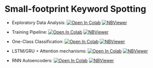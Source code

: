 # Small-footprint Keyword Spotting

- Exploratory Data Analysis: [![Open In Colab](https://colab.research.google.com/assets/colab-badge.svg)](https://colab.research.google.com/github/Mmiglio/SpeechRecognition/blob/master/notebooks/exploratoryAnalysis.ipynb)
[![NBViewer](https://github.com/jupyter/design/blob/master/logos/Badges/nbviewer_badge.svg)](https://nbviewer.jupyter.org/github/Mmiglio/SpeechRecognition/blob/master/notebooks/exploratoryAnalysis.ipynb)

- Training Pipeline: [![Open In Colab](https://colab.research.google.com/assets/colab-badge.svg)](https://colab.research.google.com/github/Mmiglio/SpeechRecognition/blob/master/notebooks/Training.ipynb)
[![NBViewer](https://github.com/jupyter/design/blob/master/logos/Badges/nbviewer_badge.svg)](https://nbviewer.jupyter.org/github/Mmiglio/SpeechRecognition/blob/master/notebooks/Training.ipynb)

- One-Class Classification: [![Open In Colab](https://colab.research.google.com/assets/colab-badge.svg)](https://colab.research.google.com/github/Mmiglio/SpeechRecognition/blob/master/notebooks/OneClass_Marvin.ipynb)
[![NBViewer](https://github.com/jupyter/design/blob/master/logos/Badges/nbviewer_badge.svg)](https://nbviewer.jupyter.org/github/Mmiglio/SpeechRecognition/blob/master/notebooks/OneClass_Marvin.ipynb)

- LSTM/GRU + Attention mechanisms: [![Open In Colab](https://colab.research.google.com/assets/colab-badge.svg)](https://colab.research.google.com/github/Mmiglio/SpeechRecognition/blob/Attention-Mechanism-and-Memory-Networks/notebooks/Rnn-attention_mechanisms.ipynb)
[![NBViewer](https://github.com/jupyter/design/blob/master/logos/Badges/nbviewer_badge.svg)](https://nbviewer.jupyter.org/github/Mmiglio/SpeechRecognition/blob/Attention-Mechanism-and-Memory-Networks/notebooks/Rnn-attention_mechanisms.ipynb)

- RNN Autoencoders: [![Open In Colab](https://colab.research.google.com/assets/colab-badge.svg)](https://colab.research.google.com/github/Mmiglio/SpeechRecognition/blob/Attention-Mechanism-and-Memory-Networks/notebooks/Rnn_Autoencoders.ipynb)
[![NBViewer](https://github.com/jupyter/design/blob/master/logos/Badges/nbviewer_badge.svg)](https://nbviewer.jupyter.org/github/Mmiglio/SpeechRecognition/blob/Attention-Mechanism-and-Memory-Networks/notebooks/Rnn_Autoencoders.ipynb)
